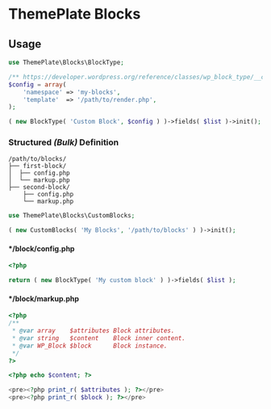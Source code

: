 # ThemePlate Blocks

## Usage
```php
use ThemePlate\Blocks\BlockType;

/** https://developer.wordpress.org/reference/classes/wp_block_type/__construct/#parameters */
$config = array(
	'namespace' => 'my-blocks',
	'template'  => '/path/to/render.php',
);

( new BlockType( 'Custom Block', $config ) )->fields( $list )->init();
```

### Structured *(Bulk)* Definition
```
/path/to/blocks/
├── first-block/
│  ├── config.php
│  └── markup.php
├── second-block/
    ├── config.php
    └── markup.php
```

```php
use ThemePlate\Blocks\CustomBlocks;

( new CustomBlocks( 'My Blocks', '/path/to/blocks' ) )->init();
```

#### */block/config.php
```php
<?php

return ( new BlockType( 'My custom block' ) )->fields( $list );
```

#### */block/markup.php
```php
<?php
/**
 * @var array    $attributes Block attributes.
 * @var string   $content    Block inner content.
 * @var WP_Block $block      Block instance.
 */
?>

<?php echo $content; ?>

<pre><?php print_r( $attributes ); ?></pre>
<pre><?php print_r( $block ); ?></pre>
```
